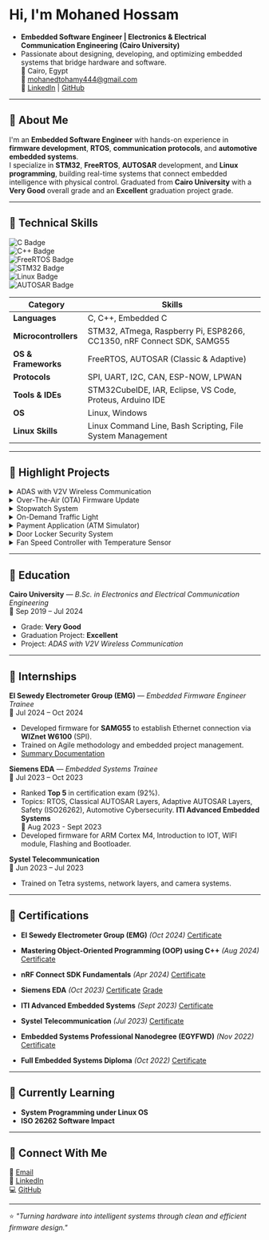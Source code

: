 #  Hi, I'm Mohaned Hossam

- **Embedded Software Engineer | Electronics & Electrical Communication Engineering (Cairo University)**  
- Passionate about designing, developing, and optimizing embedded systems that bridge hardware and software.  
📍 Cairo, Egypt  
📧 [mohanedtohamy444@gmail.com](mailto:mohanedtohamy444@gmail.com)  
🔗 [LinkedIn](https://www.linkedin.com/in/mohaned-hossam-8593041b3) | [GitHub](https://github.com/MOHANED01)

---

## 📌 About Me

I'm an **Embedded Software Engineer** with hands-on experience in **firmware development**, **RTOS**, **communication protocols**, and **automotive embedded systems**.  
I specialize in **STM32**, **FreeRTOS**, **AUTOSAR** development, and **Linux programming**, building real-time systems that connect embedded intelligence with physical control.
 Graduated from **Cairo University** with a **Very Good** overall grade and an **Excellent** graduation project grade.  


---

## 📌 Technical Skills

![C Badge](https://img.shields.io/badge/C-%2300599C?style=flat&logo=c&logoColor=white)  
![C++ Badge](https://img.shields.io/badge/C%2B%2B-%2300599C?style=flat&logo=c%2B%2B&logoColor=white)  
![FreeRTOS Badge](https://img.shields.io/badge/FreeRTOS-%23000000?style=flat&logo=freertos&logoColor=white)  
![STM32 Badge](https://img.shields.io/badge/STM32-%23000000?style=flat&logo=stm32&logoColor=white)  
![Linux Badge](https://img.shields.io/badge/Linux-%23000000?style=flat&logo=linux&logoColor=white)  
![AUTOSAR Badge](https://img.shields.io/badge/AUTOSAR-%23000000?style=flat&logo=autonomous&logoColor=white)  

| Category | Skills |
|----------|--------|
| **Languages** | C, C++, Embedded C |
| **Microcontrollers** | STM32, ATmega, Raspberry Pi, ESP8266, CC1350, nRF Connect SDK, SAMG55 |
| **OS & Frameworks** | FreeRTOS, AUTOSAR (Classic & Adaptive) |
| **Protocols** | SPI, UART, I2C, CAN, ESP-NOW, LPWAN |
| **Tools & IDEs** | STM32CubeIDE, IAR, Eclipse, VS Code, Proteus, Arduino IDE |
| **OS** | Linux, Windows |
| **Linux Skills** | Linux Command Line, Bash Scripting, File System Management |

---

## 📌 Highlight Projects

<details>
<summary> ADAS with V2V Wireless Communication</summary>

**Description:**  
Developed an *Advanced Driver Assistance System (ADAS)* using **Raspberry Pi**, **STM32**, and **ESP8266** for vehicle-to-vehicle communication.

**Features:**  
- Drowsiness detection, sign recognition, adaptive cruise control, and lane detection.  
- Two-way V2V communication using **ESP-NOW** with **ESP8266**.  
- Custom **Yocto-based Linux image** and **Qt5 GUI** for infotainment.  

**My Role:**  
- Implemented and integrated FreeRTOS-based logic on STM32.  
- Built CAN communication between STM32 and Raspberry Pi via MCP2515/MCP2551.  
- Established and benchmarked wireless protocols (ESP-NOW vs LPWAN).

 [Project Demo Video](https://drive.google.com/file/d/1zAKWprjDdx2nJF2yjdBToggnPmDbB8Ej/view?usp=sharing)
</details>

<details>
<summary> Over-The-Air (OTA) Firmware Update</summary>

- Built a system to flash HEX firmware from a transmitter MCU to a receiver MCU over **USART**.  
- Developed modules for RCC, GPIO, NVIC, Systick, FMI, USART, HexParser, Bootloader.  
- Target MCU: **STM32F401CC**  
</details>

<details>
<summary> Stopwatch System</summary>

- Implemented real-time stopwatch control using **Systick** and **EXTI** interrupts.  
- Layered architecture: HAL / MCAL / APP.  
- Target MCU: **STM32F401CC**
</details>

<details>
<summary> On-Demand Traffic Light</summary>

- Designed traffic control for cars and pedestrians using timers and interrupts.  
- Target MCU: **ATmega32**
</details>

<details>
<summary> Payment Application (ATM Simulator)</summary>

- Built a simulation of ATM–Bank–User interaction.  
- Structured with **Layered Architecture** (Card, Terminal, Server modules).  
- Language: **C**
</details>

<details>
<summary> Door Locker Security System</summary>

- Dual ECU system with password-based unlocking via **UART/I2C** communication.  
- Integrated LCD, Keypad, DC Motor, EEPROM, and Buzzer.  
- Target MCU: **ATmega32**
</details>

<details>
<summary> Fan Speed Controller with Temperature Sensor</summary>

- Automatic fan speed control using **LM35 sensor** and **PWM**.  
- Target MCU: **ATmega32**
</details>

---

## 📌 Education

**Cairo University** — *B.Sc. in Electronics and Electrical Communication Engineering*  
📅 Sep 2019 – Jul 2024  
- Grade: **Very Good**  
- Graduation Project: **Excellent**  
- Project: *ADAS with V2V Wireless Communication*  

---

## 📌 Internships

**El Sewedy Electrometer Group (EMG)** — *Embedded Firmware Engineer Trainee*  
📅 Jul 2024 – Oct 2024  
- Developed firmware for **SAMG55** to establish Ethernet connection via **WIZnet W6100** (SPI).  
- Trained on Agile methodology and embedded project management.
- [Summary Documentation](https://drive.google.com/file/d/1YVdpj85PtnJcnRYLAl5jiM5DwSYSoitB/view?usp=drive_link)

**Siemens EDA** — *Embedded Systems Trainee*  
📅 Jul 2023 – Oct 2023  
- Ranked **Top 5** in certification exam (92%).  
- Topics: RTOS, Classical AUTOSAR Layers, Adaptive AUTOSAR Layers, Safety (ISO26262), Automotive Cybersecurity.
**ITI Advanced Embedded Systems**  
📅 Aug 2023 - Sept 2023 
- Developed firmware for ARM Cortex M4, Introduction to IOT, WIFI module, Flashing and Bootloader.

**Systel Telecommunication**  
📅 Jun 2023 – Jul 2023  
- Trained on Tetra systems, network layers, and camera systems.

---

## 📌 Certifications

-  **El Sewedy Electrometer Group (EMG)** *(Oct 2024)* [Certificate](https://drive.google.com/file/d/1zAKWprjDdx2nJF2yjdBToggnPmDbB8Ej/view?usp=sharing)
-  **Mastering Object-Oriented Programming (OOP) using C++** *(Aug 2024)* [Certificate](https://drive.google.com/file/d/1a6J_OFq_NN5imrOc-BO8VdJJKm-PhjlL/view?usp=sharing)
-  **nRF Connect SDK Fundamentals** *(Apr 2024)* [Certificate](https://drive.google.com/file/d/1q6OcfVu7cCupznZzmdLeankhOyPRgsNr/view?usp=drive_link)
- **Siemens EDA** *(Oct 2023)* [Certificate](https://drive.google.com/file/d/1DpuXpalZDpwxVRClQVq2Az1i7SmAJJ_5/view?usp=drive_link) [Grade](https://drive.google.com/file/d/1WiATzdO1LUkwLAYUkF-Zd17xxr0GP4tP/view?usp=drive_link)
- **ITI Advanced Embedded Systems** *(Sept 2023)* [Certificate](https://drive.google.com/file/d/12OROGPzJ4xqzf58545kt0wnJ8fEHhYnu/view?usp=drive_link)
- **Systel Telecommunication** *(Jul 2023)* [Certificate](https://drive.google.com/file/d/1JMXrtY8lff8s466-6__AVyDPVW0eZmuh/view?usp=drive_link)

- **Embedded Systems Professional Nanodegree (EGYFWD)** *(Nov 2022)* [Certificate](https://drive.google.com/file/d/1aDkD0-L_jk82kkm7kpAc_nAVLmqXmfPh/view?usp=sharing)
- **Full Embedded Systems Diploma** *(Oct 2022)* [Certificate](https://drive.google.com/file/d/1IAUpcvASj8YZCQAH4mK7Z9j3ZU7eJSWE/view?usp=drive_link)


---

## 📌 Currently Learning

- **System Programming under Linux OS**
- **ISO 26262 Software Impact**

---


## 📌 Connect With Me

📧 [Email](mailto:mohanedtohamy444@gmail.com)  
💼 [LinkedIn](https://www.linkedin.com/in/mohaned-hossam-8593041b3)  
💻 [GitHub](https://github.com/MOHANED01)

---

⭐ *"Turning hardware into intelligent systems through clean and efficient firmware design."*
